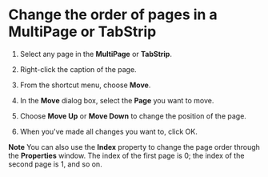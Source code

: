 
# Change the order of pages in a MultiPage or TabStrip




1. Select any page in the  **MultiPage** or **TabStrip**.
    
2. Right-click the caption of the page.
    
3. From the shortcut menu, choose  **Move**.
    
4. In the  **Move** dialog box, select the **Page** you want to move.
    
5. Choose  **Move Up** or **Move Down** to change the position of the page.
    
6. When you've made all changes you want to, click OK.
    




 **Note**  You can also use the  **Index** property to change the page order through the **Properties** window. The index of the first page is 0; the index of the second page is 1, and so on.

